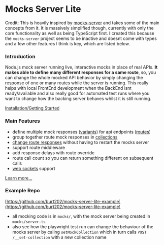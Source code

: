 # Mocks Server Lite

Credit: This is heavily inspired by [mocks-server](https://github.com/mocks-server/main) and takes some of the main concepts from it. It is massively simplified though, currently with only the core functionality as well as being TypeScript first. I created this because the `mocks-server` project seems to be inactive and doesnt come with types and a few other features I think is key, which are listed below.

### Introduction

Node.js mock server running live, interactive mocks in place of real APIs. **It makes able to define many different responses for a same route**, so, you can change the whole mocked API behavior by simply changing the response of one or many routes while the server is running. This really helps with local FrontEnd development when the BackEnd isnt ready/available and also really good for automated test runs where you want to change how the backing server behaves whilst it is still running.

[Installation/Getting Started](https://github.com/burt202/mocks-server-lite/blob/main/docs/learn.md)

### Main Features

- define multiple mock responses ([variants](https://github.com/burt202/mocks-server-lite/blob/main/docs/learn.md#variants)) for api endpoints ([routes](https://github.com/burt202/mocks-server-lite/blob/main/docs/learn.md#routes))
- group together route mock responses in [collections](https://github.com/burt202/mocks-server-lite/blob/main/docs/learn.md#collections)
- [change route responses](https://github.com/burt202/mocks-server-lite/blob/main/docs/learn.md#change-collection) without having to restart the mocks server
- support route middleware
- add response delays with route override
- route call count so you can return something different on subsequent calls
- [web sockets](https://github.com/burt202/mocks-server-lite/blob/main/docs/learn.md#web-sockets) support

[Learn more...](https://github.com/burt202/mocks-server-lite/blob/main/docs/learn.md)

### Example Repo

[https://github.com/burt202/mocks-server-lite-example](https://github.com/burt202/mocks-server-lite-example)

- all mocking code is in `mocks/`, with the mock server being created in `mocks/server.ts`
- also see how the playwright test run can change the behaviour of the mocks server by caling `setMockCollection` which in turn calls `POST /__set-collection` with a new collection name
